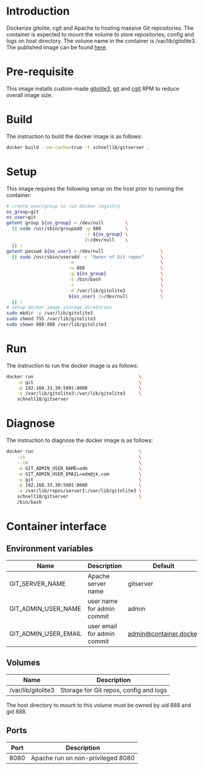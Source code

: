 # Introduction
Dockerize gitolite, cgit and Apache to hosting massive Git repositories.
The container is expected to mount the volume to store repositories,
config and logs on host directory. The volume name in the container is
/var/lib/gitolite3. The published image can be found [here][4].

# Pre-requisite
This image installs custom-made [gitolite3][1], [git][2] and [cgit][3]
RPM to reduce overall image size.

# Build
The instruction to build the docker image is as follows:
~~~~bash
docker build --no-cache=true -t schnell18/gitserver .
~~~~

# Setup
This image requires the following setup on the host prior to running
the container:
~~~~bash
# create user/group to run docker registry
os_group=git
os_user=git
getent group ${os_group} > /dev/null        \
  || sudo /usr/sbin/groupadd -g 888         \
                             -r ${os_group} \
                             2>/dev/null    \
  || :
getent passwd ${os_user} > /dev/null                     \
  || sudo /usr/sbin/useradd -c "Owner of Git repos"      \
                       -o                                \
                       -u 888                            \
                       -g ${os_group}                    \
                       -s /bin/bash                      \
                       -r                                \
                       -d /var/lib/gitolite3             \
                       ${os_user} 2>/dev/null            \
  || :
# setup docker image storage diretories
sudo mkdir -p /var/lib/gitolite3
sudo chmod 755 /var/lib/gitolite3
sudo chown 888:888 /var/lib/gitolite3
~~~~

# Run
The instruction to run the docker image is as follows:
~~~~bash
docker run                                       \
    -u git                                       \
    -p 192.168.33.30:5001:8080                   \
    -v /var/lib/gitolite3:/var/lib/gitolite3     \
    schnell18/gitserver
~~~~

# Diagnose
The instruction to diagnose the docker image is as follows:
~~~~bash
docker run                                       \
    -it                                          \
    --rm                                         \
    -e GIT_ADMIN_USER_NAME=adm                   \
    -e GIT_ADMIN_USER_EMAIL=adm@jk.com           \
    -u git                                       \
    -p 192.168.33.30:5001:8080                   \
    -v /var/lib/repos/server1:/var/lib/gitolite3 \
    schnell18/gitserver                          \
    /bin/bash
~~~~

# Container interface
## Environment variables
| Name                 | Description                 | Default                |
| -------------------- | --------------------------- | ---------------------- |
| GIT_SERVER_NAME      | Apache server name          | gitserver              |
| GIT_ADMIN_USER_NAME  | user name for admin commit  | admin                  |
| GIT_ADMIN_USER_EMAIL | user email for admin commit | admin@container.docker |

## Volumes
| Name                 | Description                            |
| -------------------- | -------------------------------------- |
| /var/lib/gitolite3   | Storage for Git repos, config and logs |

The host directory to mount to this volume must be owned by uid 888 and
gid 888.

## Ports
| Port                 | Description                            |
| -------------------- | -------------------------------------- |
| 8080                 | Apache run on non-privileged 8080      |

[1]: https://github.com/schnell18/packaging/tree/master/gitolite
[2]: https://github.com/schnell18/packaging/tree/master/git
[3]: https://github.com/schnell18/packaging/tree/master/cgit
[4]: https://registry.hub.docker.com/u/schnell18/gitserver/
